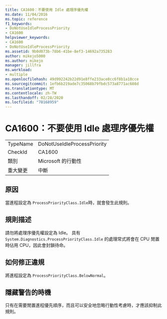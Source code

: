```yaml
---
title: CA1600：不要使用 Idle 處理序優先權
ms.date: 11/04/2016
ms.topic: reference
f1_keywords:
- DoNotUseIdleProcessPriority
- CA1600
helpviewer_keywords:
- CA1600
- DoNotUseIdleProcessPriority
ms.assetid: 9b0d073b-78b6-41be-8ef3-14692a735283
author: mikejo5000
ms.author: mikejo
manager: jillfra
ms.workload:
- multiple
ms.openlocfilehash: 49d992242b22d91e8ffe233ace8cc6f8b1a18cce
ms.sourcegitcommit: 1efb6b219ade7c35068b79fbdc573a8771ac608d
ms.translationtype: MT
ms.contentlocale: zh-TW
ms.lasthandoff: 02/28/2020
ms.locfileid: "78168959"
---
```

# <a name="ca1600-do-not-use-idle-process-priority"></a>CA1600：不要使用 Idle 處理序優先權

|||
|-|-|
|TypeName|DoNotUseIdleProcessPriority|
|CheckId|CA1600|
|類別|Microsoft 的行動性|
|重大變更|中斷|

## <a name="cause"></a>原因
當進程設定為 `ProcessPriorityClass.Idle`時，就會發生此規則。

## <a name="rule-description"></a>規則描述
請勿將處理序優先權設定為 Idle。 具有 `System.Diagnostics.ProcessPriorityClass.Idle` 的處理常式將會在 CPU 閒置時佔用 CPU，因此會封鎖待命。

## <a name="how-to-fix-violations"></a>如何修正違規
將進程設定為 `ProcessPriorityClass.BelowNormal`。

## <a name="when-to-suppress-warnings"></a>隱藏警告的時機
只有在需要閒置進程優先順序，而且可以安全地忽略行動性考慮時，才應該抑制此規則。
